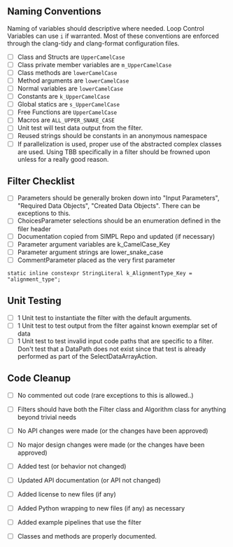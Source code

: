 <!-- The text within this markup is a comment, and is intended to provide
guidelines to open a Pull Request for the complex repository. This text will not
be part of the Pull Request. -->


<!-- See the CONTRIBUTING (CONTRIBUTING.md) guide. Specifically:

Start complex commit messages with a standard prefix (and a space):

 * BUG: fix for runtime crash or incorrect result
 * COMP: compiler error or warning fix
 * DOC: documentation change
 * ENH: new functionality
 * PERF: performance improvement
 * STYLE: no logic impact (indentation, comments)
 * WIP: Work In Progress not ready for merge

Provide a short, meaningful message that describes the change you made.

When the PR is based on a single commit, the commit message is usually left as
the PR message.

A reference to a related issue or pull request (https://help.github.com/articles/basic-writing-and-formatting-syntax/#referencing-issues-and-pull-requests)
in your repository. You can automatically
close a related issues using keywords (https://help.github.com/articles/closing-issues-using-keywords/)

@mentions (https://help.github.com/articles/basic-writing-and-formatting-syntax/#mentioning-people-and-teams)
of the person or team responsible for reviewing proposed changes. -->


## Naming Conventions

Naming of variables should descriptive where needed. Loop Control Variables can use `i` if warranted. Most of these conventions are enforced through the clang-tidy and clang-format configuration files.

- [ ] Class and Structs are `UpperCamelCase`
- [ ] Class private member variables are `m_UpperCamelCase`
- [ ] Class methods are `lowerCamelCase`
- [ ] Method arguments are `lowerCamelCase`
- [ ] Normal variables are `lowerCamelCase`
- [ ] Constants are `k_UpperCamelCase`
- [ ] Global statics are `s_UpperCamelCase`
- [ ] Free Functions are `UpperCamelCase`
- [ ] Macros are `ALL_UPPER_SNAKE_CASE`
- [ ] Unit test will test data output from the filter.
- [ ] Reused strings should be constants in an anonymous namespace
- [ ] If parallelization is used, proper use of the abstracted complex classes are used. Using TBB specifically in a filter should be frowned upon unless for a really good reason.

## Filter Checklist

- [ ] Parameters should be generally broken down into "Input Parameters", "Required Data Objects", "Created Data Objects". There can be exceptions to this.
- [ ] ChoicesParameter selections should be an enumeration defined in the filer header
- [ ] Documentation copied from SIMPL Repo and updated (if necessary)
- [ ] Parameter argument variables are k_CamelCase_Key
- [ ] Parameter argument strings are lower_snake_case
- [ ] CommentParameter placed as the very first parameter
```
static inline constexpr StringLiteral k_AlignmentType_Key = "alignment_type";
```

## Unit Testing
- [ ] 1 Unit test to instantiate the filter with the default arguments.
- [ ] 1 Unit test to test output from the filter against known exemplar set of data
- [ ] 1 Unit test to test invalid input code paths that are specific to a filter. Don't test that a DataPath does not exist since that test is already performed as part of the SelectDataArrayAction.

## Code Cleanup
- [ ] No commented out code (rare exceptions to this is allowed..)
- [ ] Filters should have both the Filter class and Algorithm class for anything beyond trivial needs
- [ ] No API changes were made (or the changes have been approved)
- [ ] No major design changes were made (or the changes have been approved)
- [ ] Added test (or behavior not changed)
- [ ] Updated API documentation (or API not changed)
- [ ] Added license to new files (if any)
- [ ] Added Python wrapping to new files (if any) as necessary
- [ ] Added example pipelines that use the filter
- [ ] Classes and methods are properly documented.


<!-- **Thanks for contributing to complex!** -->
